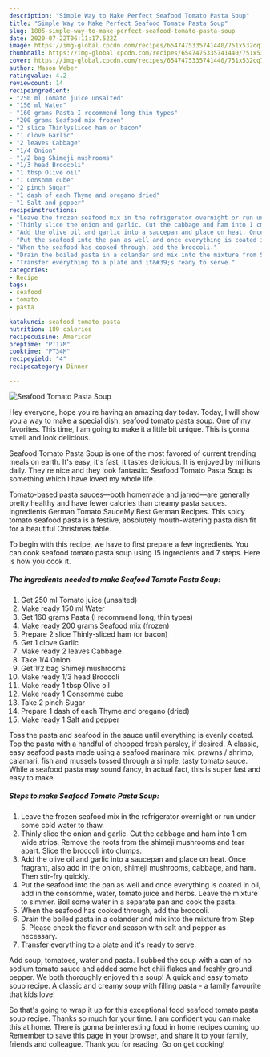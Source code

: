 ```yaml
---
description: "Simple Way to Make Perfect Seafood Tomato Pasta Soup"
title: "Simple Way to Make Perfect Seafood Tomato Pasta Soup"
slug: 1805-simple-way-to-make-perfect-seafood-tomato-pasta-soup
date: 2020-07-22T06:11:17.522Z
image: https://img-global.cpcdn.com/recipes/6547475335741440/751x532cq70/seafood-tomato-pasta-soup-recipe-main-photo.jpg
thumbnail: https://img-global.cpcdn.com/recipes/6547475335741440/751x532cq70/seafood-tomato-pasta-soup-recipe-main-photo.jpg
cover: https://img-global.cpcdn.com/recipes/6547475335741440/751x532cq70/seafood-tomato-pasta-soup-recipe-main-photo.jpg
author: Mason Weber
ratingvalue: 4.2
reviewcount: 14
recipeingredient:
- "250 ml Tomato juice unsalted"
- "150 ml Water"
- "160 grams Pasta I recommend long thin types"
- "200 grams Seafood mix frozen"
- "2 slice Thinlysliced ham or bacon"
- "1 clove Garlic"
- "2 leaves Cabbage"
- "1/4 Onion"
- "1/2 bag Shimeji mushrooms"
- "1/3 head Broccoli"
- "1 tbsp Olive oil"
- "1 Consomm cube"
- "2 pinch Sugar"
- "1 dash of each Thyme and oregano dried"
- "1 Salt and pepper"
recipeinstructions:
- "Leave the frozen seafood mix in the refrigerator overnight or run under some cold water to thaw."
- "Thinly slice the onion and garlic. Cut the cabbage and ham into 1 cm wide strips. Remove the roots from the shimeji mushrooms and tear apart. Slice the broccoli into clumps."
- "Add the olive oil and garlic into a saucepan and place on heat. Once fragrant, also add in the onion, shimeji mushrooms, cabbage, and ham. Then stir-fry quickly."
- "Put the seafood into the pan as well and once everything is coated in oil, add in the consommé, water, tomato juice and herbs. Leave the mixture to simmer. Boil some water in a separate pan and cook the pasta."
- "When the seafood has cooked through, add the broccoli."
- "Drain the boiled pasta in a colander and mix into the mixture from Step 5. Please check the flavor and season with salt and pepper as necessary."
- "Transfer everything to a plate and it&#39;s ready to serve."
categories:
- Recipe
tags:
- seafood
- tomato
- pasta

katakunci: seafood tomato pasta 
nutrition: 189 calories
recipecuisine: American
preptime: "PT17M"
cooktime: "PT34M"
recipeyield: "4"
recipecategory: Dinner

---
```



![Seafood Tomato Pasta Soup](https://img-global.cpcdn.com/recipes/6547475335741440/751x532cq70/seafood-tomato-pasta-soup-recipe-main-photo.jpg)

Hey everyone, hope you're having an amazing day today. Today, I will show you a way to make a special dish, seafood tomato pasta soup. One of my favorites. This time, I am going to make it a little bit unique. This is gonna smell and look delicious.

Seafood Tomato Pasta Soup is one of the most favored of current trending meals on earth. It's easy, it's fast, it tastes delicious. It is enjoyed by millions daily. They're nice and they look fantastic. Seafood Tomato Pasta Soup is something which I have loved my whole life.

Tomato-based pasta sauces—both homemade and jarred—are generally pretty healthy and have fewer calories than creamy pasta sauces. Ingredients German Tomato SauceMy Best German Recipes. This spicy tomato seafood pasta is a festive, absolutely mouth-watering pasta dish fit for a beautiful Christmas table.


To begin with this recipe, we have to first prepare a few ingredients. You can cook seafood tomato pasta soup using 15 ingredients and 7 steps. Here is how you cook it.

<!--inarticleads1-->

##### The ingredients needed to make Seafood Tomato Pasta Soup:

1. Get 250 ml Tomato juice (unsalted)
1. Make ready 150 ml Water
1. Get 160 grams Pasta (I recommend long, thin types)
1. Make ready 200 grams Seafood mix (frozen)
1. Prepare 2 slice Thinly-sliced ham (or bacon)
1. Get 1 clove Garlic
1. Make ready 2 leaves Cabbage
1. Take 1/4 Onion
1. Get 1/2 bag Shimeji mushrooms
1. Make ready 1/3 head Broccoli
1. Make ready 1 tbsp Olive oil
1. Make ready 1 Consommé cube
1. Take 2 pinch Sugar
1. Prepare 1 dash of each Thyme and oregano (dried)
1. Make ready 1 Salt and pepper


Toss the pasta and seafood in the sauce until everything is evenly coated. Top the pasta with a handful of chopped fresh parsley, if desired. A classic, easy seafood pasta made using a seafood marinara mix: prawns / shrimp, calamari, fish and mussels tossed through a simple, tasty tomato sauce. While a seafood pasta may sound fancy, in actual fact, this is super fast and easy to make. 

<!--inarticleads2-->

##### Steps to make Seafood Tomato Pasta Soup:

1. Leave the frozen seafood mix in the refrigerator overnight or run under some cold water to thaw.
1. Thinly slice the onion and garlic. Cut the cabbage and ham into 1 cm wide strips. Remove the roots from the shimeji mushrooms and tear apart. Slice the broccoli into clumps.
1. Add the olive oil and garlic into a saucepan and place on heat. Once fragrant, also add in the onion, shimeji mushrooms, cabbage, and ham. Then stir-fry quickly.
1. Put the seafood into the pan as well and once everything is coated in oil, add in the consommé, water, tomato juice and herbs. Leave the mixture to simmer. Boil some water in a separate pan and cook the pasta.
1. When the seafood has cooked through, add the broccoli.
1. Drain the boiled pasta in a colander and mix into the mixture from Step 5. Please check the flavor and season with salt and pepper as necessary.
1. Transfer everything to a plate and it&#39;s ready to serve.


Add soup, tomatoes, water and pasta. I subbed the soup with a can of no sodium tomato sauce and added some hot chili flakes and freshly ground pepper. We both thoroughly enjoyed this soup! A quick and easy tomato soup recipe. A classic and creamy soup with filling pasta - a family favourite that kids love! 

So that's going to wrap it up for this exceptional food seafood tomato pasta soup recipe. Thanks so much for your time. I am confident you can make this at home. There is gonna be interesting food in home recipes coming up. Remember to save this page in your browser, and share it to your family, friends and colleague. Thank you for reading. Go on get cooking!
